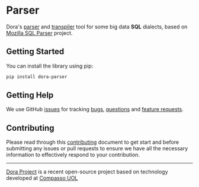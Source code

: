 # Parser

Dora's [parser](https://en.wikipedia.org/wiki/Parsing) and [transpiler](https://en.wikipedia.org/wiki/Source-to-source_compiler) tool for some big data **SQL** dialects, based on [Mozilla SQL Parser](https://github.com/mozilla/moz-sql-parser)  project.

## Getting Started

You can install the library using pip:

```sh
pip install dora-parser
```

## Getting Help

We use GitHub [issues](https://github.com/doraproject/parser/issues) for tracking [bugs](https://github.com/doraproject/parser/labels/bug), [questions](https://github.com/doraproject/parser/labels/question) and [feature requests](https://github.com/doraproject/parser/labels/enhancement).

## Contributing

Please read through this [contributing](.github/CONTRIBUTING.md) document to get start and before submitting any issues or pull requests to ensure we have all the necessary information to effectively respond to your contribution.

---

[Dora Project](https://github.com/doraproject) is a recent open-source project based on technology developed at [Compasso UOL](https://compassouol.com/)
